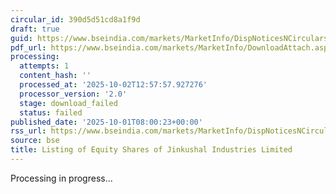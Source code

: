 ```yaml
---
circular_id: 390d5d51cd8a1f9d
draft: true
guid: https://www.bseindia.com/markets/MarketInfo/DispNoticesNCirculars.aspx?Noticeid={AA0C0F55-DD20-45C3-A510-7D78E4196F40}&noticeno=20251001-11&dt=10/01/2025&icount=11&totcount=83&flag=0
pdf_url: https://www.bseindia.com/markets/MarketInfo/DownloadAttach.aspx?id=20251001-11&attachedId=
processing:
  attempts: 1
  content_hash: ''
  processed_at: '2025-10-02T12:57:57.927276'
  processor_version: '2.0'
  stage: download_failed
  status: failed
published_date: '2025-10-01T08:00:23+00:00'
rss_url: https://www.bseindia.com/markets/MarketInfo/DispNoticesNCirculars.aspx?Noticeid={AA0C0F55-DD20-45C3-A510-7D78E4196F40}&noticeno=20251001-11&dt=10/01/2025&icount=11&totcount=83&flag=0
source: bse
title: Listing of Equity Shares of Jinkushal Industries Limited
---
```


Processing in progress...